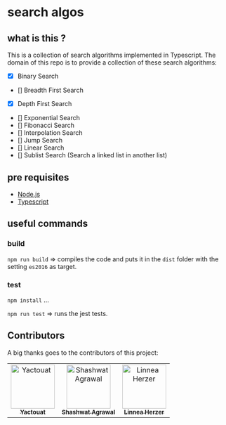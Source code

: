 # search algos

## what is this ?

This is a collection of search algorithms implemented in Typescript.
The domain of this repo is to provide a collection of these search algorithms:

- [x] Binary Search
- [] Breadth First Search
- [x] Depth First Search
- [] Exponential Search
- [] Fibonacci Search
- [] Interpolation Search
- [] Jump Search
- [] Linear Search
- [] Sublist Search (Search a linked list in another list)

## pre requisites

- [Node.js](https://nodejs.org/en/)
- [Typescript](https://www.typescriptlang.org/)

## useful commands

### build

```npm run build``` => compiles the code and puts it in the `dist` folder with the setting `es2016` as target.

### test

```npm install``` ...

```npm run test``` => runs the jest tests.


## Contributors

A big thanks goes to the contributors of this project:

<table>
  <tbody>
    <tr>
      <td align="center"><a href="https://github.com/yactouat"><img src="https://avatars.githubusercontent.com/u/37403808?v=4" width="100px;" alt="Yactouat"/><br /><sub><b>Yactouat</b></sub></a><br /><a href="https://github.com/yactouat"></td>
      <td align="center"><a href="https://github.com/ShashwatAgrawal20"><img src="https://avatars.githubusercontent.com/u/72117025?v=4" width="100px;" alt="Shashwat Agrawal"/><br /><sub><b>Shashwat Agrawal</b></sub></a><br /><a href="https://github.com/ShashwatAgrawal20"></td>
      <td align="center"><a href="https://github.com/lynn109"><img src="https://github.com/lynn109.png" width="100px;" alt="Linnea Herzer"/><br /><sub><b>Linnea Herzer</b></sub></a><br /><a href="https://github.com/lynn109"></td>
    </tr>
  </tbody>
</table>